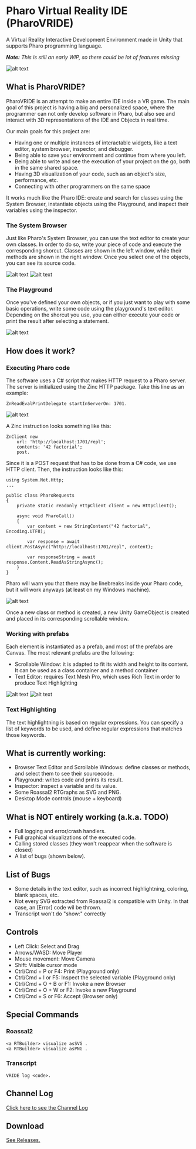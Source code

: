 # Pharo Virtual Reality IDE (PharoVRIDE)
A Virtual Reality Interactive Development Environment made in Unity that supports Pharo programming language.

<i><b>Note:</b> This is still an early WIP, so there could be lot of features missing</i>

![alt text](https://github.com/Vito217/PharoVRIDE/blob/master/Screenshots/2020-04-22-(1).png)

## What is PharoVRIDE?

PharoVRIDE is an attempt to make an entire IDE inside a VR game. The main goal of this project is having a big and personalized space, where the programmer can not only develop software in Pharo, but also see and interact with 3D representations of the IDE and Objects in real time.

Our main goals for this project are:
<ul>
  <li>Having one or multiple instances of interactable widgets, like a text editor, system browser, inspector, and debugger.</li>
  <li>Being able to save your environment and continue from where you left.</li>
  <li>Being able to write and see the execution of your project on the go, both in the same shared space.</li>
  <li>Having 3D visualization of your code, such as an object's size, performance, etc.</li>
  <li>Connecting with other programmers on the same space</li>
</ul>

It works much like the Pharo IDE: create and search for classes using the System Browser, instantiate objects using the Playground, and inspect their variables using the inspector.

### The System Browser

Just like Pharo's System Browser, you can use the text editor to create your own classes. In order to do so, write your piece of code and execute the corresponding shorcut. Classes are shown in the left window, while their methods are shown in the right window. Once you select one of the objects, you can see its source code.

![alt text](https://github.com/Vito217/PharoVRIDE/blob/master/Screenshots/2020-04-22-(2).png)
![alt text](https://github.com/Vito217/PharoVRIDE/blob/master/Screenshots/2020-04-22-(3).png)

### The Playground
Once you've defined your own objects, or if you just want to play with some basic operations, write some code using the playground's text editor. Depending on the shorcut you use, you can either execute your code or print the result after selecting a statement.

![alt text](https://github.com/Vito217/PharoVRIDE/blob/master/Screenshots/2020-04-22-(4).png)

## How does it work?

### Executing Pharo code
The software uses a C# script that makes HTTP request to a Pharo server. The server is initialized using the Zinc HTTP package. Take this line as an example:

```
ZnReadEvalPrintDelegate startInServerOn: 1701.
```

![alt text](https://github.com/Vito217/PharoVRIDE/blob/master/Screenshots/2020-04-22.png)

A Zinc instruction looks something like this:

```
ZnClient new
    url: 'http://localhost:1701/repl';
    contents: '42 factorial';
    post.
```

Since it is a POST request that has to be done from a C# code, we use HTTP client. Then, the instruction looks like this:

```
using System.Net.Http;
...

public class PharoRequests
{
    private static readonly HttpClient client = new HttpClient();

    async void PharoCall()
    {   
        var content = new StringContent("42 factorial", Encoding.UTF8);

        var response = await client.PostAsync("http://localhost:1701/repl", content);

        var responseString = await response.Content.ReadAsStringAsync();
    }
}
```

Pharo will warn you that there may be linebreaks inside your Pharo code, but it will work anyways (at least on my Windows machine).

![alt text](https://github.com/Vito217/PharoVRIDE/blob/master/Screenshots/2020-04-22-(7).png)

Once a new class or method is created, a new Unity GameObject is created and placed in its corresponding scrollable window.

### Working with prefabs

Each element is instantiated as a prefab, and most of the prefabs are Canvas. The most relevant prefabs are the following:

<ul>
  <li>Scrollable Window: it is adapted to fit its width and height to its content. It can be used as a class container and a method container</li>
  <li>Text Editor: requires Text Mesh Pro, which uses Rich Text in order to produce Text Highlighting</li>
</ul>

![alt text](https://github.com/Vito217/PharoVRIDE/blob/master/Screenshots/2020-04-22-(6).png)
![alt text](https://github.com/Vito217/PharoVRIDE/blob/master/Screenshots/2020-04-22-(5).png)

### Text Highlighting

The text highlightning is based on regular expressions. You can specify a list of keywords to be used, and define regular expressions that matches those keywords.

## What is currently working:

<ul>
  <li>Browser Text Editor and Scrollable Windows: define classes or methods, and select them to see their sourcecode.</li>
  <li>Playground: writes code and prints its result.</li>
  <li>Inspector: inspect a variable and its value.</li>
  <li>Some Roassal2 RTGraphs as SVG and PNG.</li>
  <li>Desktop Mode controls (mouse + keyboard)</li>
</ul>

## What is NOT entirely working (a.k.a. TODO)

<ul>
  <li>Full logging and error/crash handlers.</li>
  <li>Full graphical visualizations of the executed code.</li>
  <li>Calling stored classes (they won't reappear when the software is closed)</li>
  <li>A list of bugs (shown below).</li>
</ul>

## List of Bugs

<ul>
  <li>Some details in the text editor, such as incorrect highlightning, coloring, blank spaces, etc.</li>
  <li>Not every SVG extracted from Roassal2 is compatible with Unity. In that case, an [Error] code wil be thrown.</li>
  <li>Transcript won't do "show:" correctly</li>
</ul>

## Controls

<ul>
  <li>Left Click: Select and Drag</li>
  <li>Arrows/WASD: Move Player</li>
  <li>Mouse movement: Move Camera</li>
  <li>Shift: Visible cursor mode</li>
  <li>Ctrl/Cmd + P or F4: Print (Playground only)</li>
  <li>Ctrl/Cmd + I or F5: Inspect the selected variable (Playground only)</li>
  <li>Ctrl/Cmd + O + B or F1: Invoke a new Browser</li>
  <li>Ctrl/Cmd + O + W or F2: Invoke a new Playground</li>
  <li>Ctrl/Cmd + S or F6: Accept (Browser only)</li>
</ul>

## Special Commands

### Roassal2
```
<a RTBuilder> visualize asSVG .
<a RTBuilder> visualize asPNG .
```
### Transcript
```
VRIDE log <code>.
```

## Channel Log

<a href="https://github.com/Vito217/PharoVRIDE/blob/master/CHANGELOG.md">Click here to see the Channel Log</a>

## Download

<a href="https://github.com/Vito217/PharoVRIDE/releases">See Releases.</a>
